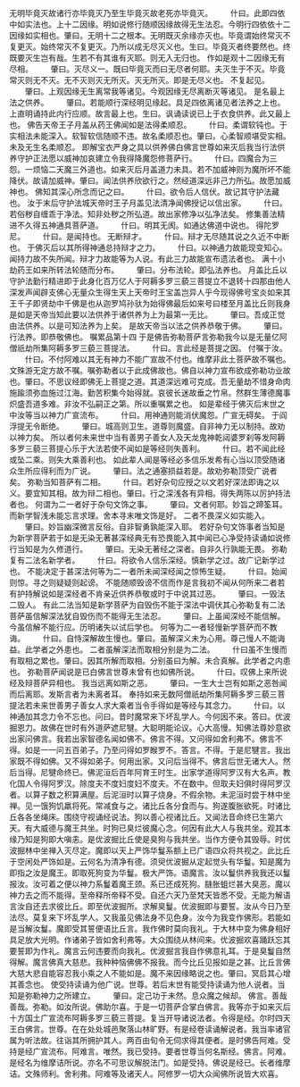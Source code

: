 <!-- { "loadSidebar": true } -->
无明毕竟灭故诸行亦毕竟灭乃至生毕竟灭故老死亦毕竟灭。
　　什曰。此即四依中如实法也。上十二因缘。明如说修行随顺因缘故得无生法忍。今明行四依依十二因缘如实相也。肇曰。无明十二之根本。无明既灭余缘亦灭也。毕竟谓始终常灭不复更灭。始终常灭不复更灭。乃所以成无尽灭义也。生曰。毕竟灭者终要然也。终既要灭生岂有哉。生若不有其谁有灭耶。则无入无归也。
作如是观十二因缘无有尽相。
　　肇曰。灭尽义一。既曰毕竟灭而曰无尽者何耶。夫灭生于不灭。毕竟常灭则无不灭。无不灭则灭无所灭。灭无所灭。即是无尽义也。
不复起见。
　　肇曰。上观因缘无生离常我等诸见。今观因缘无尽离断灭等诸见。
是名最上法之供养。
　　肇曰。若能顺行深经明见缘起。具足四依离诸见者法养之上也。上直明诵持此内行应顺。故言最上也。生曰。讽诵读说已上于衣食供养。此又最上也。
佛告天帝王子月盖从药王佛闻如是法得柔顺忍。
　　什曰。柔谓软钝也。于实相法未能深入。软智软信随顺不违。故名柔顺忍也。肇曰。心柔智顺堪受实相。未及无生名柔顺忍。
即解宝衣严身之具以供养佛白佛言世尊如来灭后我当行法供养守护正法愿以威神加哀建立令我得降魔怨修菩萨行。
　　什曰。四魔合为三怨。一烦恼二天魔三外道也。如来灭后月盖道力未具。若不加威神则为魔所坏不能降伏。故请加威神。肇曰。闻法供养欣欲行之。然经道深远非己力所弘。故愿加威神也。
佛知其深心所念而记之曰。
　　什曰。欲令后人信伏。故记其守护法藏也。
汝于末后守护法城天帝时王子月盖见法清净闻佛授记以信出家。
　　什曰。若俗秽自缠乖于净法。知非处秽之所弘道。故出家修净以弘净法矣。
修集善法精进不久得五神通具菩萨道。
　　什曰。明其无阂。如通达佛道中说也。
得陀罗尼。
　　什曰。是闻持也。
无断辩才。
　　什曰。辩才无尽随其说之久近不中断也。
于佛灭后以其所得神通总持辩才之力。
　　什曰。以神通力故能现变知心。闻持力故不失所闻。辩才力故能等为人说。有此三力故能宣布遗法者也。
满十小劫药王如来所转法轮随而分布。
　　肇曰。分布法轮。即弘法养也。
月盖比丘以守护法勤行精进即于此身化百万亿人于阿耨多罗三藐三菩提立不退转十四那由他人深发声闻辟支佛心无量众生得生天上天帝时王宝盖岂异人乎今现得佛号宝炎如来其王千子即贤劫中千佛是也从迦罗鸠孙驮为始得佛最后如来号曰楼至月盖比丘则我身是如是天帝当知此要以法供养于诸供养为上为最第一无比。
　　肇曰。吾成正觉由法供养。以是可知法养为上矣。
是故天帝当以法之供养恭敬于佛。
　　肇曰。行法养。即恭敬佛也。
嘱累品第十四
于是佛告弥勒菩萨言弥勒我今以是无量亿阿僧祇劫所集阿耨多罗三藐三菩提法。
　　什曰。言此经是菩提之因。
付嘱于汝。
　　什曰。不付阿难以其无有神力不能广宣故不付也。维摩非此土菩萨故不嘱也。文殊游无定方故不嘱。嘱弥勒者以于此成佛故也。佛自以神力宣布欲成弥勒功业故也。肇曰。不思议经即佛无上菩提之道。其道深远难可克成。吾无量劫不惜身命肉施踰须弥血施过江海。勤苦积集今始得就。哀彼长迷故垂之竹帛。然群生薄德魔事炽盛吾道多难。非汝不弘嗣正之第。所以重嘱累之也。
如是辈经于佛灭后末世之中汝等当以神力广宣流布。
　　什曰。用神通则能消伏魔怨。广宣无碍矣。
于阎浮提无令断绝。
　　肇曰。城高则卫生。道尊则魔盛。自非神力无以制持。故劝以神力矣。
所以者何未来世中当有善男子善女人及天龙鬼神乾闼婆罗刹等发阿耨多罗三藐三菩提心乐于大法若使不闻如是等经则失善利。
　　什曰。若不闻此经或坠二乘。则失大乘善利也。
如此辈人闻是等经必多信乐发希有心当以顶受随诸众生所应得利而为广说。
　　肇曰。法之通塞损益若是。故劝弥勒顶受广说者矣。
弥勒当知菩萨有二相。
　　什曰。若好杂句应授之以文若好深法即诲之以义。要宜知其相。故为辩二相也。肇曰。行之深浅各有异相。得失两陈以厉护持法者也。
何谓为二一者好于杂句文饰之事。
　　肇曰。文者何耶。妙旨之蹄筌耳。而新学智浅未能忘言求理。舍本寻末唯文饰是好。
二者不畏深义如实能入。
　　肇曰。妙旨幽深微言反俗。自非智勇孰能深入耶。
若好杂句文饰事者当知是为新学菩萨若于如是无染无著甚深经典无有恐畏能入其中闻已心净受持读诵如说修行当知是为久修道行。
　　肇曰。无染无著经之深者。自非久行孰能无畏。
弥勒复有二法名新学者。
　　什曰。将欲令人信乐深经。慎新学之过。故广记新学过也。
不能决定于甚深法何等为二一者所未闻深经闻之惊怖生疑。
　　什曰。始闻则惊。寻之则疑疑则起谤。
不能随顺毁谤不信而作是言我初不闻从何所来二者若有护持解说如是深经者不肯亲近供养恭敬或时于中说其过恶。
　　肇曰。一毁法二毁人。
有此二法当知是新学菩萨为自毁伤不能于深法中调伏其心弥勒复有二法菩萨虽信解深法犹自毁伤而不能得无生法忍。
　　肇曰。上虽闻深经不能信解。今虽信解不能行应。历明诸失以试后学也。
何等为二一者轻慢新学菩萨而不教诲。
　　什曰。自恃深解故生慢也。肇曰。虽解深义未为心用。尊己慢人不能诲益。此学者之外患也。
二者虽解深法而取相分别是为二法。
　　什曰虽不生慢而有取相之累也。肇曰。因其所解而取相。分别虽曰为解。未合真解。此学者之内患也。
弥勒菩萨闻说是已白佛言世尊未曾有也如佛所说。
　　什曰。叹佛上来所说经及辩菩萨异相也。
我当远离如斯之恶。
　　肇曰。一生大士岂有如斯之恶咎闻而后离耶。发斯言者为未离者耳。
奉持如来无数阿僧祇劫所集阿耨多罗三藐三菩提法若未来世善男子善女人求大乘者当令手得如是等经与其念力。
　　什曰。以神通加其念力令不忘也。问曰。昔时魔常来下坏乱学人。今何因不来。答曰。优波掘恩力。故佛在世时有外道萨遮尼犍。大聪明能论议。心大高慢。知佛法尊妙意欲出家问佛言。我若出家智德名闻如佛不。佛言不得。又问得如舍利弗不。佛言不得。如是一一问五百弟子。乃至问得如罗睺罗不。答言。不得。于是尼犍言。我出家既不得如佛。又不得如弟子。何用出家。又问后当得不。佛言后世无诸大人。然后当得。尼犍命终已。佛泥洹后百年阿育王时生。出家学道得阿罗汉有大名声。教化国人令得阿罗汉。除度夫不度妇度妇不度夫。不在数中。但取夫妇俱时得阿罗汉者。以算子数之积算满屋。后泥洹时以算子烧身。不假余物。未泥洹时尝于林中坐禅。见一饿狗饥羸将死。常减食与之。诸比丘各分食而与。狗遂腹胀欲死。时诸比丘各各坐绳床。围绕守视诵经说法。狗以善心视诸比丘。又闻法音命终已生第六天。有大威德与魔王共坐。时狗已臭烂彼魔心念。何因有此大人与我共坐。观其本缘乃知是狗即大嗔恚。是优波掘比丘使是臭狗与我共坐。当作方便令其毁辱。时优波掘林中坐禅入灭尽定。魔即以天上严饰华鬘系额上已广语四众将共视之。此比丘于空闲处严饰如是。云何名为清净有德。须臾优波掘从定起觉头有华鬘。知是魔为即指之汝是魔王。即取死狗变为华鬘。极大严饰。语魔言。汝以鬘供养我我还以鬘报汝。汝可着之便以神力系鬘着魔王颈。系已还成死狗。膖胀蛆烂甚大臭恶。魔以神力去之而不能得。至帝释所帝释不受。自还六天乃至梵天皆悉不受。无能为解语言汝自还去求彼比丘。即至优波掘所。求解臭鬘。优波掘即与要誓。汝从今日乃至法尽。莫复来下坏乱学人。又我虽见佛法身不见色身。汝今为我变作佛形。若能如是当解汝鬘。魔即受其誓便语比丘言。我作佛时莫向我礼。于大林中变为佛身相好具足放大光明。作诸弟子皆如舍利弗等。大众围绕从林间来。优波掘欢喜踊跃忘其要誓即为作礼。魔言云何违要而向我礼。优波掘言我自作佛意礼耳。于是臭鬘自然得解。魔言佛真大慈悲。我种种恼佛佛不报我。而今比丘见报如是之甚。比丘言佛大慈大悲自能容忍我小乘之人不能如是。魔不来因缘略说之也。肇曰。冥启其心增其善念也。
使受持读诵为他广说。世尊。若后末世有能受持读诵为他人说者。当知是弥勒神力之所建立。
　　肇曰。定己功于未然。息众魔之候却。
佛言。善哉善哉。弥勒。如汝所说。佛助尔喜。于是一切菩萨合掌白佛言。我等亦于如来灭后十方国土广宣流布阿耨多罗三藐三菩提。复当开导诸说法者。令得是经。尔时四天王白佛言。世尊。在在处处城邑聚落山林旷野。有是经卷读诵解说者。我当率诸官属为听法故。往诣其所拥护其人。两百由旬令无伺求得其便者。是时佛告阿难。受持是经广宣流布。阿难言。唯然。我已受持。要者世尊当何名斯经。佛言。阿难。是经名为维摩诘所说。亦名不可思议解脱法门。如是受持。佛说是经已。长者维摩诘。文殊师利。舍利弗。阿难等及诸天人。阿修罗一切大众闻佛所说皆大欢喜。
